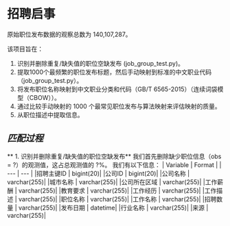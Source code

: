 # 招聘启事
原始职位发布数据的观察总数为 140,107,287。

该项目旨在：

1. 识别并删除重复/缺失值的职位空缺发布 (job_group_test.py)。
2. 提取1000个最频繁的职位发布标题，然后手动映射到标准的中文职业代码（job_group_test.py）。
3. 将发布职位名称映射到中文职业分类和代码（GB/T 6565-2015）（连续词袋模型（CBOW））。
4. 通过比较手动映射的 1000 个最常见职位发布与算法映射来评估映射的质量。
5. 从职位描述中提取信息。 

## ***匹配过程***

** 1. 识别并删除重复/缺失值的职位空缺发布**
我们首先删除缺少职位信息（obs = ?）的观测值，这占总观测值的 ?%。 我们有以下信息：
| Variable | Format |
| --- | --- |
|招聘主键ID  | bigint(20)|
|公司ID  | bigint(20)|
|公司名称 | varchar(255)|
|城市名称 | varchar(255)|
|公司所在区域 | varchar(255)|
|工作薪酬 | varchar(255)|
|教育要求 | varchar(255)|
|工作经历 | varchar(255)|
|工作描述 | varchar(255)|
|职位名称 | varchar(255)|
|工作名称 | varchar(255)|
|招聘数量 | varchar(255)|
|发布日期  | datetime|
|行业名称 | varchar(255)|
|来源 | varchar(255)|
